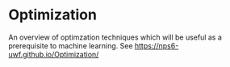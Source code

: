 # Optimization

An overview of optimzation techniques which will be useful as a prerequisite to machine learning.  See <a href="https://nps6-uwf.github.io/Optimization/">https://nps6-uwf.github.io/Optimization/</a>

